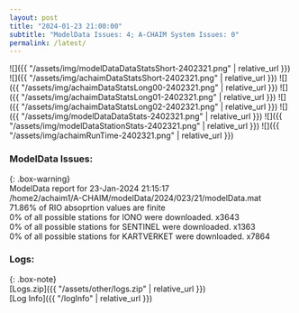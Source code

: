 ```yaml
---
layout: post
title: "2024-01-23 21:00:00"
subtitle: "ModelData Issues: 4; A-CHAIM System Issues: 0"
permalink: /latest/
---
```


![]({{ "/assets/img/modelDataDataStatsShort-2402321.png" | relative_url }})
![]({{ "/assets/img/achaimDataStatsShort-2402321.png" | relative_url }})
![]({{ "/assets/img/achaimDataStatsLong00-2402321.png" | relative_url }})
![]({{ "/assets/img/achaimDataStatsLong01-2402321.png" | relative_url }})
![]({{ "/assets/img/achaimDataStatsLong02-2402321.png" | relative_url }})
![]({{ "/assets/img/modelDataDataStats-2402321.png" | relative_url }})
![]({{ "/assets/img/modelDataStationStats-2402321.png" | relative_url }})
![]({{ "/assets/img/achaimRunTime-2402321.png" | relative_url }})


### ModelData Issues:  
  
{: .box-warning}  
 ModelData report for 23-Jan-2024 21:15:17   
 /home2/achaim1/A-CHAIM/modelData/2024/023/21/modelData.mat   
 71.86% of RIO absoprtion values are finite   
 0% of all possible stations for IONO were downloaded. x3643   
 0% of all possible stations for SENTINEL were downloaded. x1363   
 0% of all possible stations for KARTVERKET were downloaded. x7864   
  


### Logs:  
  
{: .box-note}  
[Logs.zip]({{ "/assets/other/logs.zip" | relative_url }})  
[Log Info]({{ "/logInfo" | relative_url }})  
